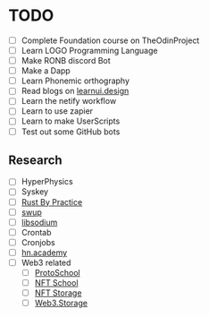 # TODO

- [ ] Complete Foundation course on TheOdinProject
- [ ] Learn LOGO Programming Language
- [ ] Make RONB discord Bot
- [ ] Make a Dapp
- [ ] Learn Phonemic orthography
- [ ] Read blogs on [learnui.design](https://learnui.design/blog)
- [ ] Learn the netify workflow
- [ ] Learn to use zapier
- [ ] Learn to make UserScripts
- [ ] Test out some GitHub bots
 
 ## Research
 
 - [ ] HyperPhysics
 - [ ] Syskey
 - [ ] [Rust By Practice](https://github.com/sunface/rust-by-practice)
 - [ ] [swup](https://github.com/swup/swup)
 - [ ] [libsodium](https://github.com/jedisct1/libsodium)
 - [ ] Crontab
 - [ ] Cronjobs
 - [ ] [hn.academy](https://yahnd.com/academy/)
 - [ ] Web3 related
    - [ ] [ProtoSchool](https://proto.school/)
    - [ ] [NFT School](https://nftschool.dev/)
    - [ ] [NFT Storage](https://nft.storage/)
    - [ ] [Web3.Storage](https://web3.storage/)
